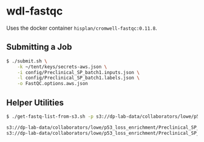 # wdl-fastqc

Uses the docker container `hisplan/cromwell-fastqc:0.11.8`.

## Submitting a Job

```bash
$ ./submit.sh \
    -k ~/tent/keys/secrets-aws.json \
    -i config/Preclinical_SP_batch1.inputs.json \
    -l config/Preclinical_SP_batch1.labels.json \
    -o FastQC.options.aws.json
```

## Helper Utilities

```bash
$ ./get-fastq-list-from-s3.sh -p s3://dp-lab-data/collaborators/lowe/p53_loss_enrichment/Preclinical_SP_batch1/genomic/

s3://dp-lab-data/collaborators/lowe/p53_loss_enrichment/Preclinical_SP_batch1/genomic/1740_Preclinical_SP_batch1_IGO_10682_11_S11_L001_R2_001.fastq.gz
s3://dp-lab-data/collaborators/lowe/p53_loss_enrichment/Preclinical_SP_batch1/genomic/1740_Preclinical_SP_batch1_IGO_10682_11_S11_L002_R2_001.fastq.gz
```

